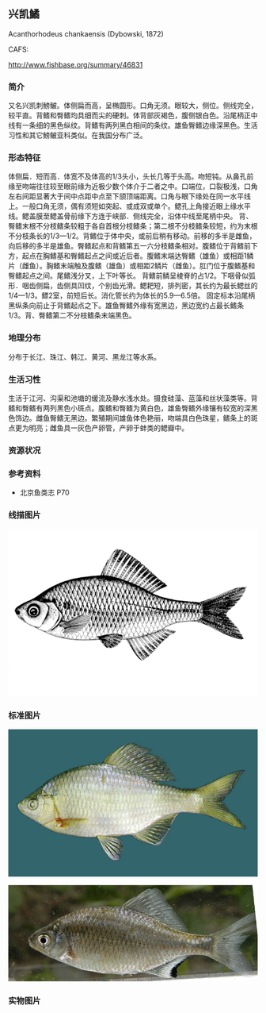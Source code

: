 ## 兴凯鱊

Acanthorhodeus chankaensis  (Dybowski, 1872)

CAFS:

<http://www.fishbase.org/summary/46831>

### 简介

又名兴凯刺鰟鲏。体侧扁而高，呈椭圆形。口角无须。眼较大，侧位。侧线完全，较平直。背鳍和臀鳍均具细而尖的硬刺。体背部灰褐色，腹侧银白色。沿尾柄正中线有一条细的黑色纵纹。背鳍有两列黑白相间的条纹。雄鱼臀鳍边缘深黑色。生活习性和其它鰟鲏亚科类似。在我国分布广泛。

### 形态特征

体侧扁．短而高．体宽不及体高的1/3头小，头长几等于头高。吻短钝。从鼻孔前缘至吻端往往较至眼前缘为近极少数个体介于二者之中。口端位，口裂极浅，口角左右间距显著大于间中点距中点至下颌顶端距离。口角与眼下缘处在同一水平线上。一般口角无须，偶有须短如突起、或成双或单个。鳃孔上角接近眼上缘水平线。鳃盖膜至鳃盖骨前缘下方连于峡部．侧线完全，沿体中线至尾柄中央。
背、臀鳍末根不分枝鳍条较粗于各自首根分枝鳍条；第二根不分枝鳍条较短，约为末根不分枝条长的1/3—1/2。背鳍位于体中央，或前后稍有移动。前移的多半是雌鱼，向后移的多半是雄鱼。臀鳍起点和背鳍第五一六分枝鳍条相对。腹鳍位于背鳍前下方，起点在胸鳍基和臀鳍起点之间或近后者。腹鳍末端达臀鳍（雄鱼）或相距1鳞片（雌鱼）。胸鳍末端触及腹鳍（雄鱼）或相距2鳞片（雌鱼）。肛门位于腹鳍基和臀鳍起点之间。尾鳍浅分叉，上下叶等长。
背鳍前鳞呈棱脊的占1/2。下咽骨似弧形．咽齿侧扁，齿侧具凹纹，个别齿光滑。鳃耙短，排列密，其长约为最长鳃丝的1/4—1/3。鳔2室，前短后长。消化管长约为体长的5.9—6.5倍。
固定标本沿尾柄黑纵条向前止于背鳍起点之下。雄鱼臀鳍外缘有宽黑边，黑边宽约占最长鳍条1/3。背、臀鳍第二不分枝鳍条末端黑色。

### 地理分布

分布于长江、珠江、韩江、黄河、黑龙江等水系。

### 生活习性

生活于江河、沟渠和池塘的缓流及静水浅水处。摄食硅藻、蓝藻和丝状藻类等。背鳍和臀鳍有两列黑色小斑点。腹鳍和臀鳍为黄白色，雄鱼臀鳍外缘镶有较宽的深黑色饰边。雌鱼臀鳍无黑边。繁殖期间雄鱼体色艳丽，吻端具白色珠星，鳍条上的斑点更为明亮；雌鱼具一灰色产卵管，产卵于蚌类的鳃瓣中。

### 资源状况

### 参考资料

- 北京鱼类志 P70

### 线描图片

![图片](photos/兴凯鱊.gif)

### 标准图片

![图片](photos/兴凯鱊A.jpg)

![图片](photos/兴凯鱊B.jpg)

### 实物图片

